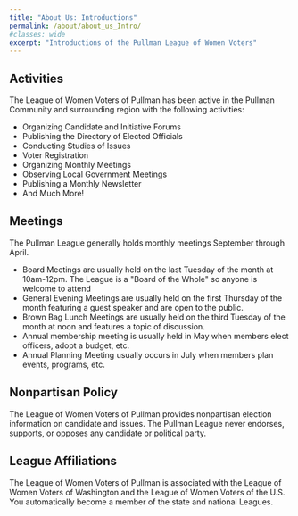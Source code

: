```yaml
---
title: "About Us: Introductions"
permalink: /about/about_us_Intro/
#classes: wide
excerpt: "Introductions of the Pullman League of Women Voters"
---
```


## Activities

The League of Women Voters of Pullman has been active in the Pullman Community and surrounding region with the following activities:
* Organizing Candidate and Initiative Forums
* Publishing the Directory of Elected Officials
* Conducting Studies of Issues
* Voter Registration
* Organizing Monthly Meetings
* Observing Local Government Meetings
* Publishing a Monthly Newsletter
* And Much More!

## Meetings

The Pullman League generally holds monthly meetings September through April.
* Board Meetings are usually held on the last Tuesday of the month at 10am-12pm. The League is a "Board of the Whole" so anyone is welcome to attend
* General Evening Meetings are usually held on the first Thursday of the month featuring a guest speaker and are open to the public.
* Brown Bag Lunch Meetings are usually held on the third Tuesday of the month at noon and features a topic of discussion.    
* Annual membership meeting is usually held in May when members elect officers, adopt a budget, etc.
* Annual Planning Meeting usually occurs in July when members plan events, programs, etc.

## Nonpartisan Policy

The League of Women Voters of Pullman provides nonpartisan election information on candidate and issues. The Pullman League never endorses, supports, or opposes any candidate or political party.

## League Affiliations

The League of Women Voters of Pullman is associated with the League of Women Voters of Washington and the League of Women Voters of the U.S. You automatically become a member of the state and national Leagues.
